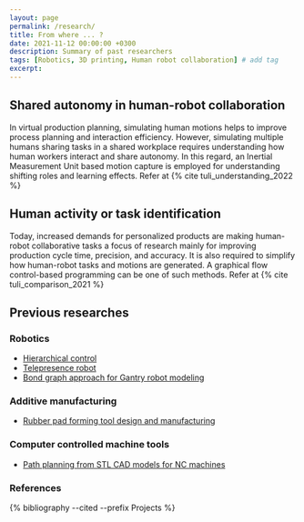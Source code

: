 ```yaml
---
layout: page
permalink: /research/
title: From where ... ?
date: 2021-11-12 00:00:00 +0300
description: Summary of past researchers
tags: [Robotics, 3D printing, Human robot collaboration] # add tag
excerpt:
---
```


## Shared autonomy in human-robot collaboration
In virtual production planning, simulating human motions
helps to improve process planning and interaction efficiency. However,
simulating multiple humans sharing tasks in a shared workplace requires
understanding how human workers interact and share autonomy. In this
regard, an Inertial Measurement Unit based motion capture is employed
for understanding shifting roles and learning effects.
Refer at {% cite tuli_understanding_2022 %}

## Human activity or task identification

Today, increased demands for personalized products are
making human-robot collaborative tasks a focus of research mainly for
improving production cycle time, precision, and accuracy. It is also
required to simplify how human-robot tasks and motions are generated.
A graphical flow control-based programming can be one of such
methods. Refer at {% cite tuli_comparison_2021 %}

## Previous researches
### Robotics
+ [Hierarchical control](/ROSI/)
+ [Telepresence robot](/Telepresence-robot/)
+ [Bond graph approach for Gantry robot modeling](/ROSI/)

### Additive manufacturing 
+ [Rubber pad forming tool design and manufacturing](/Additive-manufacturing/)

### Computer controlled machine tools
+ [Path planning from STL CAD models for NC machines](https://doi.org/10.3390/jmmp3040084)

### References

{% bibliography --cited --prefix Projects %}
